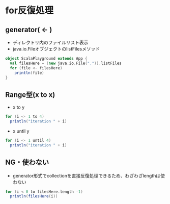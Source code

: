 # for反復処理

## generator( <- )
- ディレクトリ内のファイルリスト表示
- java.io.FileオブジェクトのlistFilesメソッド
```scala
object ScalaPlayground extends App {
  val filesHere = (new java.io.File(".")).listFiles
  for (file <- filesHere)
    println(file)
}
```

## Range型(x to x)

- x to y
```scala
for (i <- 1 to 4)
  println("iteration " + i)
```
- x until y
```scala
for (i <- 1 until 4)
  println("iteration " + i)
```

## NG・使わない
- generator形式でcollectionを直接反復処理できるため、わざわざlengthは使わない
```scala
for (i < 0 to filesHere.length -1)
  println(filesHere(i))
```
